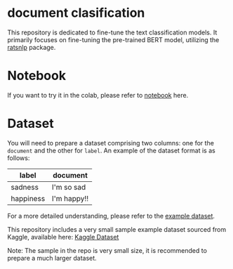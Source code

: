 # document clasification
This repository is dedicated to fine-tune the text classification models.
It primarily focuses on fine-tuning the pre-trained BERT model, utilizing the [ratsnlp](https://github.com/ratsgo/ratsnlp) package.

# Notebook
If you want to try it in the colab, please refer to [notebook](https://colab.research.google.com/github/jhj0517/document_classification/blob/master/notebook/document_classification.ipynb) here.

# Dataset
You will need to prepare a dataset comprising two columns: one for the `document` and the other for `label`. An example of the dataset format is as follows:

| label    | document       |
|----------|----------------|
| sadness   | I'm so sad  |
| happiness  | I'm happy!!  |

For a more detailed understanding, please refer to the [example dataset](https://github.com/jhj0517/document_classification/tree/master/example_data).

This repository includes a very small sample example dataset sourced from Kaggle, available here: [Kaggle Dataset](https://www.kaggle.com/datasets/pashupatigupta/emotion-detection-from-text)

Note: The sample in the repo is very small size, it is recommended to prepare a much larger dataset.

